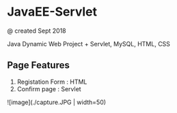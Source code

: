 # JavaEE-Servlet

@ created Sept 2018

Java Dynamic Web Project + Servlet, MySQL, HTML, CSS

Page Features
-------------------

1. Registation Form : HTML
2. Confirm page : Servlet

![image](./capture.JPG | width=50)
